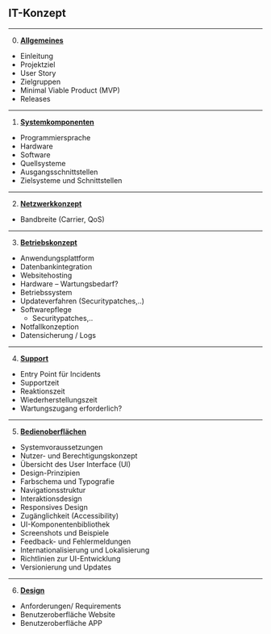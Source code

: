 ## **IT-Konzept**
<!-- blank line -->
----
<!-- blank line -->
0.   [**Allgemeines**](0_Allgemeines.md)
- Einleitung
- Projektziel
- User Story
- Zielgruppen
- Minimal Viable Product (MVP)
- Releases
----
1.   [**Systemkomponenten**](1_Systemkomponenten.md)
- Programmiersprache
- Hardware
- Software
- Quellsysteme
- Ausgangsschnittstellen
- Zielsysteme und Schnittstellen 
----
2. [**Netzwerkkonzept**](2_Netzwerkkonzept.md)
-  Bandbreite (Carrier, QoS)

----
3. [**Betriebskonzept**](3_Betriebskonzept.md)
- Anwendungsplattform
- Datenbankintegration
- Websitehosting
- Hardware – Wartungsbedarf?
- Betriebssystem
- Updateverfahren (Securitypatches,..)
- Softwarepflege
  - Securitypatches,..
- Notfallkonzeption
- Datensicherung  / Logs
----
4. [**Support**](4_Support.md)
- Entry Point für Incidents
- Supportzeit
- Reaktionszeit
- Wiederherstellungszeit
- Wartungszugang erforderlich?
----
5. [**Bedienoberflächen**](5_Bedienoberflächen.md)
- Systemvoraussetzungen
- Nutzer- und Berechtigungskonzept
- Übersicht des User Interface (UI)
- Design-Prinzipien
- Farbschema und Typografie
- Navigationsstruktur
- Interaktionsdesign
- Responsives Design
- Zugänglichkeit (Accessibility)
- UI-Komponentenbibliothek 
- Screenshots und Beispiele
- Feedback- und Fehlermeldungen
- Internationalisierung und Lokalisierung
- Richtlinien zur UI-Entwicklung
- Versionierung und Updates
----
6. [**Design**](6_Design.md)
- Anforderungen/ Requirements
- Benutzeroberfläche Website
- Benutzeroberfläche APP
